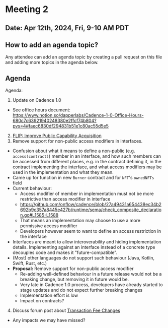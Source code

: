 # Meeting 2

## Date: Apr 12th, 2024, Fri, 9-10 AM PDT

## How to add an agenda topic?

Any attendee can add an agenda topic by creating a pull request on this file and adding more topics in the agenda below.

## Agenda

Agenda:
1. Update on Cadence 1.0
  - See office hours document: https://www.notion.so/dapperlabs/Cadence-1-0-Office-Hours-680c7c63921940248380e2ffcf74b804?pvs=4#faec6830df294831b51e1c80ac55d5e5 
2. [FLIP: Improve Public Capability Acquisition](https://github.com/onflow/flips/pull/242)
3. Remove support for non-public access modifiers in interfaces.
  - Confusion about what it means to define a non-public (e.g. `access(contract)`) member in an interface, and how such members can be accessed from different places, e.g. in the contract defining it, in the contract implementing the interface, and what access modifiers may be used in the implementation and what they mean.
  - Came up for function in new `Burner` contract and for `NFT`'s `ownedNFTs` field
  - Current behaviour:
    - Access modifier of member in implementation must not be more restrictive than access modifier in interface
    - https://github.com/onflow/cadence/blob/27a49431a654438ec34b2692b9c357a8445e427b/runtime/sema/check_composite_declaration.go#L1585-L1588
    - That means an implementation may choose to use a more permissive access modifier
    - Developers however seem to want to define an access restriction in the interface
  - Interfaces are meant to allow interoverability and hiding implementation details.
    Implementing against an interface instead of a concrete type decouples code and makes it "future-compatible".
  - (Most) other languages do not support such behaviour (Java, Kotlin, Swift, Rust, etc.)
  - **Proposal:** Remove support for non-public access modifier
    - Re-adding well-defined behaviour in a future release would not be a breaking change, but removing it in future would be.
    - Very late in Cadence 1.0 process, developers have already started to stage updates and do not expect further breaking changes
    - Implementation effort is low
    - Impact on contracts?
4. Discuss forum post about [Transaction Fee Changes](https://forum.flow.com/t/proposing-transaction-fee-changes-and-flow-evm-gas-charges-for-flow-crescendo-launch/5817/7)
  - Any impacts we may have missed?
